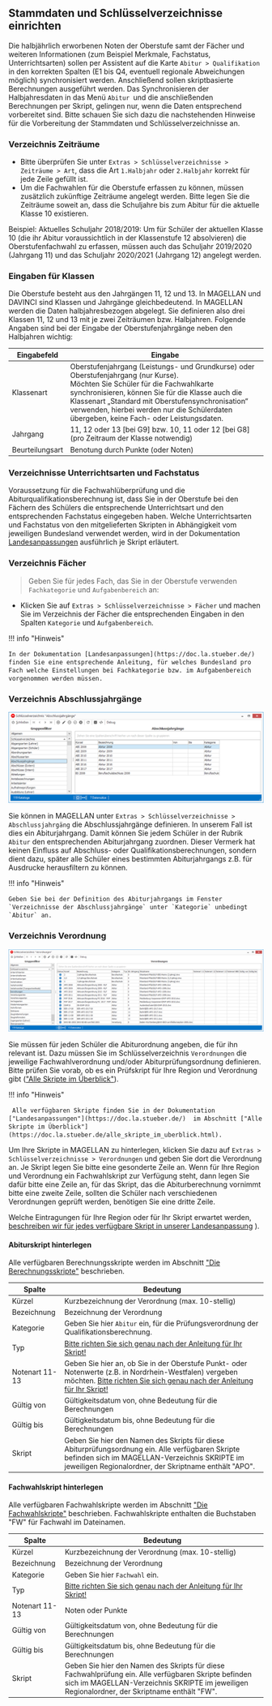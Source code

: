 ## Stammdaten und Schlüsselverzeichnisse einrichten


Die halbjährlich erworbenen Noten der Oberstufe samt der Fächer und weiteren Informationen (zum Beispiel Merkmale, Fachstatus, Unterrichtsarten) sollen per Assistent auf die Karte `Abitur > Qualifikation` in den korrekten Spalten (E1 bis Q4, eventuell regionale Abweichungen möglich) synchronisiert werden. Anschließend sollen skriptbasierte Berechnungen ausgeführt werden. Das Synchronisieren der Halbjahresdaten in das Menü `Abitur `und die anschließenden Berechnungen per Skript, gelingen nur, wenn die Daten entsprechend vorbereitet sind. Bitte schauen Sie sich dazu die nachstehenden Hinweise für die Vorbereitung der Stammdaten und Schlüsselverzeichnisse an.


### Verzeichnis Zeiträume

* Bitte überprüfen Sie unter `Extras > Schlüsselverzeichnisse > Zeiträume > Art`, dass die Art `1.Halbjahr` oder `2.Halbjahr` korrekt für jede Zeile gefüllt ist. 
* Um die Fachwahlen für die Oberstufe erfassen zu können, müssen zusätzlich zukünftige Zeiträume angelegt werden. Bitte legen Sie die Zeiträume soweit an, dass die Schuljahre bis zum Abitur für die aktuelle Klasse 10 existieren.

Beispiel:
Aktuelles Schuljahr 2018/2019: Um für Schüler der aktuellen Klasse 10 (die ihr Abitur voraussichtlich in der Klassenstufe 12 absolvieren) die Oberstufenfachwahl zu erfassen, müssen auch das Schuljahr 2019/2020 (Jahrgang 11) und das Schuljahr 2020/2021 (Jahrgang 12) angelegt werden.

### Eingaben für Klassen

Die Oberstufe besteht aus den Jahrgängen 11, 12 und 13. In MAGELLAN und DAVINCI sind Klassen und Jahrgänge gleichbedeutend. In MAGELLAN werden die Daten halbjahresbezogen abgelegt. Sie definieren also drei Klassen 11, 12 und 13 mit je zwei Zeiträumen bzw. Halbjahren. Folgende Angaben sind bei der Eingabe der Oberstufenjahrgänge neben den Halbjahren wichtig:

Eingabefeld | Eingabe
--------------- | -------
Klassenart | Oberstufenjahrgang (Leistungs- und Grundkurse) oder Oberstufenjahrgang (nur Kurse). <br/>Möchten Sie Schüler für die Fachwahlkarte synchronisieren, können Sie für die Klasse auch die Klassenart „Standard mit Oberstufensynchronisation“ verwenden, hierbei werden nur die Schülerdaten übergeben, keine Fach- oder Leistungsdaten.
Jahrgang | 11, 12 oder 13 [bei G9] bzw. 10, 11 oder 12 [bei G8] (pro Zeitraum der Klasse notwendig)
Beurteilungsart | Benotung durch Punkte (oder Noten)

### Verzeichnisse Unterrichtsarten und Fachstatus

Voraussetzung für die Fachwahlüberprüfung und die Abiturqualifikationsberechnung ist, dass Sie in der Oberstufe bei den Fächern des Schülers die entsprechende Unterrichtsart und den entsprechenden Fachstatus eingegeben haben. Welche Unterrichtsarten und Fachstatus von den mitgelieferten Skripten in Abhängigkeit vom jeweiligen Bundesland verwendet werden, wird in der Dokumentation [Landesanpassungen](https://doc.la.stueber.de/) ausführlich je Skript erläutert.

### Verzeichnis Fächer

> Geben Sie für jedes Fach, das Sie in der Oberstufe verwenden `Fachkategorie` und `Aufgabenbereich` an:

* Klicken Sie auf `Extras > Schlüsselverzeichnisse > Fächer` und machen Sie im Verzeichnis der Fächer die entsprechenden Eingaben in den Spalten `Kategorie` und `Aufgabenbereich`.


!!! info "Hinweis"

	In der Dokumentation [Landesanpassungen](https://doc.la.stueber.de/) finden Sie eine entsprechende Anleitung, für welches Bundesland pro Fach welche Einstellungen bei Fachkategorie bzw. im Aufgabenbereich vorgenommen werden müssen.


### Verzeichnis Abschlussjahrgänge

![Hier definieren Sie den Abiturjahrgang mit der Kategorie „Abitur“](../../../assets/images/gym_oberstufe/gym_oberstufe01.png)

Sie können in MAGELLAN unter `Extras > Schlüsselverzeichnisse > Abschlussjahrgäng` die Abschlussjahrgänge definieren. In unserem Fall ist dies ein Abiturjahrgang. Damit können Sie jedem Schüler in der Rubrik `Abitur` den entsprechenden Abiturjahrgang zuordnen. Dieser Vermerk hat keinen Einfluss auf Abschluss- oder Qualifikationsberechnungen, sondern dient dazu, später alle Schüler eines bestimmten Abiturjahrgangs z.B. für Ausdrucke herausfiltern zu können.

!!! info "Hinweis"

	Geben Sie bei der Definition des Abiturjahrgangs im Fenster `Verzeichnisse der Abschlussjahrgänge` unter `Kategorie` unbedingt `Abitur` an.

### Verzeichnis Verordnung 


![Verzeichnis der Verordnungen](../../../assets/images/gym_oberstufe/gym_oberstufe02.png)

Sie müssen für jeden Schüler die Abiturordnung angeben, die für ihn relevant ist. Dazu müssen Sie im Schlüsselverzeichnis `Verordnungen` die jeweilige Fachwahlverordnung und/oder Abiturprüfungsordnung definieren. Bitte prüfen Sie vorab, ob es ein Prüfskript für Ihre Region und Verordnung gibt (["Alle Skripte im Überblick"](https://doc.la.stueber.de/alle_skripte_im_uberblick.html)). 

!!! info "Hinweis"

	 Alle verfügbaren Skripte finden Sie in der Dokumentation ["Landesanpassungen"](https://doc.la.stueber.de/)  im Abschnitt ["Alle Skripte im Überblick"](https://doc.la.stueber.de/alle_skripte_im_uberblick.html). 

Um Ihre Skripte in MAGELLAN zu hinterlegen,  klicken Sie dazu auf `Extras > Schlüsselverzeichnisse > Verordnungen` und geben Sie dort die Verordnung an. Je Skript legen Sie bitte eine gesonderte Zeile an. Wenn für Ihre Region und Verordnung ein Fachwahlskript zur Verfügung steht, dann legen Sie dafür bitte eine Zeile an, für das Skript, das die Abiturberechnung vornimmt bitte eine zweite Zeile, sollten die Schüler nach verschiedenen Verordnungen geprüft werden, benötigen Sie eine dritte Zeile.

Welche Eintragungen für Ihre Region oder für Ihr Skript erwartet werden, [beschreiben wir für jedes verfügbare Skript  in unserer Landesanpassung](https://doc.la.stueber.de/) ). 

#### Abiturskript hinterlegen

Alle verfügbaren Berechnungsskripte werden im Abschnitt ["Die Berechnungsskripte"](https://doc.la.stueber.de/allgemeines_spezielle_einstellungen_pro_skript.html) beschrieben.

Spalte | Bedeutung
-------------- | ---------
Kürzel | Kurzbezeichnung der Verordnung (max. 10-stellig)
Bezeichnung | Bezeichnung der Verordnung
Kategorie | Geben Sie hier `Abitur` ein, für die Prüfungsverordnung der Qualifikationsberechnung.
Typ|[Bitte richten Sie sich genau nach der Anleitung für Ihr Skript!](https://doc.la.stueber.de/allgemeines_spezielle_einstellungen_pro_skript.html)
Notenart 11-13 | Geben Sie hier an, ob Sie in der Oberstufe Punkt- oder Notenwerte (z.B. in Nordrhein-Westfalen) vergeben möchten. [Bitte richten Sie sich genau nach der Anleitung für Ihr Skript!](https://doc.la.stueber.de/allgemeines_spezielle_einstellungen_pro_skript.html)
Gültig von | Gültigkeitsdatum von, ohne Bedeutung für die Berechnungen
Gültig bis | Gültigkeitsdatum bis, ohne Bedeutung für die Berechnungen
Skript | Geben Sie hier den Namen des Skripts für diese Abiturprüfungsordnung ein. Alle verfügbaren Skripte befinden sich im MAGELLAN-Verzeichnis SKRIPTE im jeweiligen Regionalordner, der Skriptname enthält "APO".



#### Fachwahlskript hinterlegen

Alle verfügbaren Fachwahlskripte werden im Abschnitt ["Die Fachwahlskripte"](https://doc.la.stueber.de/fachwahl/die_fachwahlskripte.html) beschrieben. Fachwahlskripte enthalten die Buchstaben "FW" für Fachwahl im Dateinamen.

Spalte | Bedeutung
-------------- | ---------
Kürzel | Kurzbezeichnung der Verordnung (max. 10-stellig)
Bezeichnung | Bezeichnung der Verordnung
Kategorie |Geben Sie hier `Fachwahl` ein. 
Typ|[Bitte richten Sie sich genau nach der Anleitung für Ihr Skript!](https://doc.la.stueber.de/fachwahl/die_fachwahlskripte.html)
Notenart 11-13 | Noten oder Punkte
Gültig von | Gültigkeitsdatum von, ohne Bedeutung für die Berechnungen
Gültig bis | Gültigkeitsdatum bis, ohne Bedeutung für die Berechnungen
Skript | Geben Sie hier den Namen des Skripts für diese Fachwahlprüfung ein. Alle verfügbaren Skripte befinden sich im MAGELLAN-Verzeichnis SKRIPTE im jeweiligen Regionalordner, der Skriptname enthält "FW".
